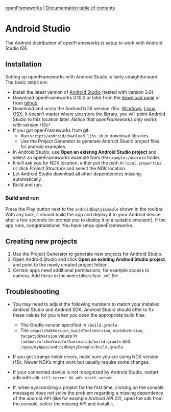 [openFrameworks](http://openframeworks.cc/) | [Documentation table of contents](table_of_contents.md)

Android Studio
=======

The Android distribution of openFrameworks is setup to work with Android Studio IDE.

## Installation

Setting up openFrameworks with Android Studio is fairly straightforward. The basic steps are:

- Install the latest version of [Android Studio](https://developer.android.com/studio/index.html) (tested with version 3.0).
- Download openFrameworks 0.10.0 or later from the [download page](http://openframeworks.cc/download/) or from [github](https://github.com/openframeworks/openFrameworks/).
- Download and unzip the Android NDK version r15c: [Windows](https://dl.google.com/android/repository/android-ndk-r15c-windows-x86_64.zip), [Linux](https://dl.google.com/android/repository/android-ndk-r15c-linux-x86_64.zip), [OSX](https://dl.google.com/android/repository/android-ndk-r15c-darwin-x86_64.zip). It doesn't matter where you store the library, you will point Android Studio to this location later. *Notice that openFrameworks only works with version r15c!*
- If you got openFrameworks from git: 
	- Run `scripts/android/download_libs.sh` to download libraries.
	- Use the Project Generator to generate Android Studio project files for android examples.
- In Android Studio, use **Open an existing Android Studio project** and select an openFrameworks example from the `examples/android` folder.
- It will ask you for NDK location, either put the path in `local.properties` or click *Project Structure* and select the NDK location.
- Let Android Studio download all other dependencies missing automatically.
- Build and run.

### Build and run

Press the Play button next to the `androidEmptyExample` shown in the toolbar. With any luck, it should build the app and deploy it to your Android device after a few seconds (or prompt you to deploy it to a suitable emulator). If the app runs, congratulations! You have setup openFrameworks.

## Creating new projects

1. Use the Project Generator to generate new projects for Android Studio.
2. Open Android Studio and click **Open an existing Android Studio project**, and point to the newly created project folder.
3. Certain apps need additional permissions, for example access to camera. Add these in the `AndroidManifest.xml` file.

## Troubleshooting

- You may need to adjust the following numbers to match your installed Android Studio and Android SDK. Android Studio should offer to fix these values for you when you open the appropriate build files.

    - The Gradle version specified in `/build.gradle`
    - The `compileSdkVersion`, `buildToolsVersion`, `minSdkVersion`, `targetSdkVersion` values
        in `/addons/ofxAndroid/ofAndroidLib/build.gradle` and `/apps/myApps/androidEmptyExample/build.gradle`

- If you get strange linker errors, make sure you are using NDK version r15c. Newer NDKs might work but usually require some changes.

- If your connected device is not recognized by Android Studio, restart adb
  with `adb kill-server && adb start-server`.

- If, when syncronizing a project for the first time, clicking on the console
  messages does not solve the problem regarding a missing dependency of the
  android API (like for example Android API 22), open the sdk from the console,
   select the missing API and install it.
